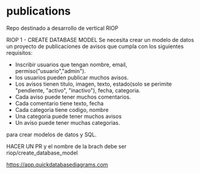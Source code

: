# publications
Repo destinado a desarrollo de vertical RIOP

RIOP 1 - CREATE DATABASE MODEL
Se necesita crear un modelo de datos un proyecto de publicaciones de avisos que cumpla con los siguientes requisitos:

- Inscribir usuarios que tengan nombre, email, permiso("usuario","admin").
- los usuarios pueden publicar muchos avisos.
- Los avisos tienen titulo, imagen, texto, estado(solo se perimite "pendiente, "activo", "inactivo"), fecha, categoria.
- Cada aviso puede tener muchos comentarios.
- Cada comentario tiene texto, fecha
- Cada categoria tiene codigo, nombre
- Una categoria puede tener muchos avisos
- Un aviso puede tener muchas categorias.

para crear modelos de datos y SQL.

HACER UN PR y el nombre de la brach debe ser riop/create_database_model


https://app.quickdatabasediagrams.com
